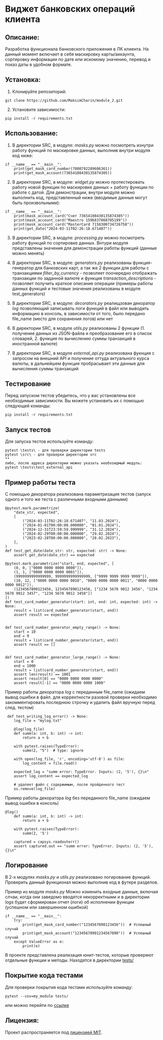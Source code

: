 # Виджет банковских операций клиента

## Описание:

Разработка функционала банковского приложения в ЛК клиента. На данный момент включает в себя маскировку карты/аккаунта,
сортировку информации по дате или искомому значению, перевод и показ даты в удобном формате.

## Установка:

1. Клонируйте репозиторий:

```
git clone https://github.com/MaksimCharin/module_2.git
```

2. Установите зависимости:

```
pip install -r requirements.txt
```

## Использование:

1. В директории SRC, в модуле: *masks.py* можно посмотреть изнутри работу функций по маскировке данных,
выполнив внутри модуля код ниже:
```
if __name__ == "__main__":
    print(get_mask_card_number(7000792289606361))
    print(get_mask_account(73654108430135874305))
```
2. В директории SRC, в модуле: *widget.py* можно протестировать работу новой функции по маскировке данных + работу
   функции по работе с датой. Для демонстрации, внутри модуля можно выполнить код, представленный ниже
   (вводимые данные могут быть произвольными):
```
if __name__ == "__main__":
    print(mask_account_card("Счет 73654108430135874305"))
    print(mask_account_card("Maestro 1596837868705199"))
    print(mask_account_card("MasterCard 7158300734726758"))
    print(get_date("2024-03-11T02:26:18.671407"))

```
3. В директории SRC, в модуле: *processing.py* можно посмотреть работу функций по сортировке данных. Внтури модуля
представлены значения для демонстрации работы функций (данные можно менять)


4. В директории SRC, в модуле: *generators.py* реализованы функция-генератор для банковских карт, а так же 2 функции
для работы с транзакциями *filter_by_currency* - позволяет поочередно отображать транзакции по заданной валюте
и функция *transaction_descriptions* - позволяет получить краткое описание операции (примеры работы данных функций
и тестовые значения реализованы в модуле test_generators)


5. В директории SRC, в модуле: *decorators.py* реалищзован декоратор *log* позволяющий записывать логи функций в файл
или выводить информацию в консоль, в зависимости от того, было передано file_name (место для сохранения логов) или нет


6. В директории SRC, в модуле *utils.py* реализованы 2 функции (1. получение данных из JSON-файла и преобразование его
в список словарей, 2. функция по вычислению суммы транзакций в иностранной валюте)


7. В директории SRC, в модуле *external_api.py* реализована фукнция с запросом на внешний API и получение оттуда
актуального курса валюты, в дальнейшем функция пробрасывает эти данные для вычисления суммы транзакций


## Тестирование
Перед запуском тестов убедитесь, что у вас установлены все необходимые зависимости. 
Вы можете установить их с помощью следующей команды:

```
pip install -r requirements.txt
```

## Запуск тестов
Для запуска тестов используйте команду:
```
pytest \tests\ - для проверки директории tests
pytest \src\ - для проверки директории src
**
либо, после адреса директории можно указать необхоидмый модуль:
pytest \tests\test_external_api

```
## Пример работы теста
С помощью декоратора реализована параметризация тестов (запуск одного и того же теста с различными входными данными)
```
@pytest.mark.parametrize(
    "date_str, expected",
    [
        ("2024-03-11T02:26:18.671407", "11.03.2024"),
        ("2024-01-01T00:00:00.000000", "01.01.2024"),
        ("2024-12-31T23:59:59.999999", "31.12.2024"),
        ("2024-02-29T00:00:00.000000", "29.02.2024"),
        ("2023-02-28T00:00:00.000000", "28.02.2023"),
    ],
)
def test_get_date(date_str: str, expected: str) -> None:
    assert get_date(date_str) == expected
```
```
@pytest.mark.parametrize("start, end, expected", [
    (0, 0, ["0000 0000 0000 0000"]),
    (1, 1, ["0000 0000 0000 0001"]),
    (9999999999999999, 9999999999999999, ["9999 9999 9999 9999"]),
    (10, 12, ["0000 0000 0000 0010", "0000 0000 0000 0011", "0000 0000 0000 0012"]),
    (1234567890123456, 1234567890123458, ["1234 5678 9012 3456", "1234 5678 9012 3457", "1234 5678 9012 3458"])
])
def test_card_number_generator(start: int, end: int, expected: int) -> None:
    result = list(card_number_generator(start, end))
    assert result == expected


def test_card_number_generator_empty_range() -> None:
    start = 10
    end = 9
    result = list(card_number_generator(start, end))
    assert result == []


def test_card_number_generator_large_range() -> None:
    start = 0
    end = 1000
    result = list(card_number_generator(start, end))
    assert len(result) == 1001
    assert result[0] == "0000 0000 0000 0000"
    assert result[-1] == "0000 0000 0000 1000"
```
Пример работы декоратора *log* с переданным file_name (ожидаем вывод ошибки в файл. для корректности разовой проверки
необходимо закомментировать последнюю строчку и удалить файл вручную перед след. тестом)
```
 def test_writing_log_error() -> None:
    log_file = "mylog.txt"

    @log(log_file)
    def summ(a: int, b: int) -> int:
        return a + b

    with pytest.raises(TypeError):
        summ(2, "5")  # type: ignore

    with open(log_file, 'r', encoding='utf-8') as file:
        log_content = file.read()

    expected_log = "summ error: TypeError. Inputs: (2, '5'), {}\n"
    assert log_content == expected_log

    # удаляет файл с содержимым, после пройденного тест
    os.remove(log_file)   
```
Пример работы декоратора *log* без переданного file_name (ожидаем вывод ошибки в консоль)
```
@log()
    def summ(a: int, b: int) -> int:
        return a + b

    with pytest.raises(TypeError):
        summ(2, '5')

    captured = capsys.readouterr()
    assert captured.out == "summ error: TypeError. Inputs: (2, '5'), {}\n"
```
## Логирование
В 2-х модулях *masks.py* и *utils.py* реализовано логирование функций.
Проверить данный функционал можно выполнив код в футере разделов.

Пример из модуля *masks.py* Можно изменить входные данные, включая слчаи, когда они заведомо вводятся некорректными и в 
директории *logs* будет сформирован отчет (логи) об исполнении функции (успешном или завершенном ошибкой)
```
if __name__ == "__main__":
    try:
        print(get_mask_card_number("1234567890123456"))  # Успешный случай
        print(get_mask_account("12345678901234567890"))  # Успешный случай
    except ValueError as e:
        print(e)
```

В проекте представлена реализация юнит-тестов, которые проверяют отдельные функции и методы. 
Находятся в директории [tests/](https://github.com/MaksimCharin/module_2/tree/feature/homework_11_1/tests)
## Покрытие кода тестами
Для проверки покрытия кода тестами используйте команду:
```
pytest --cov=my_module tests/
```
или можно перейти по [ссылке](https://github.com/MaksimCharin/module_2/tree/feature/homework_11_1/htmlcov/index.html)


## Лицензия:

Проект распространяется под [лицензией MIT](LICENSE).